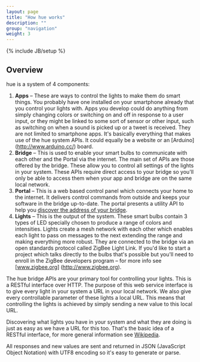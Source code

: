 ```yaml
---
layout: page
title: "How hue works"
description: ""
group: "navigation"
weight: 3
---
```

{% include JB/setup %}

## Overview

hue is a system of 4 components:

1. 	**Apps** – These are ways to control the lights to make them do smart things.
		You probably have one installed on your smartphone already that you
		control your lights with. Apps you develop could do anything from simply
		changing colors or switching on and off in response to a user input,
		or they might be linked to some sort of sensor or other input, such as
		switching on when a sound is picked up or a tweet is received. They are
		not limited to smartphone apps. It's basically everything that makes use
		of the hue system APIs. It could equally be a website or an [Arduino] (http://www.arduino.cc/) 
		board.
2. **Bridge** – This is used to enable your smart bulbs to communicate with
		each other and the Portal via the internet. The main set of APIs are those
		offered by the bridge. These allow you to control all settings of the lights
		in your system. These APIs require direct access to your bridge so you'll
		only be able to access them when your app and bridge are on the same
		local network.
3. **Portal** – This is a web based control panel which connects your home to
		the internet. It delivers control commands from outside and keeps your
		software in the bridge up-to-date. The portal presents a utility API to help
		you [discover the address of your bridge](/5_portalapi.html#51_discover_local_bridges).
4. **Lights** – This is the output of the system. These smart bulbs contain 3 types of LED specially chosen to produce a range of colors and intensities. Lights
		create a mesh network with each other which enables each light to pass
		on messages to the next extending the range and making everything
		more robust. They are connected to the bridge via an open standards
		protocol called ZigBee Light Link. If you'd like to start a project which
		talks directly to the bulbs that's possible but you'll need to enroll in the
		ZigBee developers program – for more info see [www.zigbee.org] (http://www.zigbee.org).

The hue bridge APIs are your primary tool for controlling your lights. This is a
RESTful interface over HTTP. The purpose of this web service interface is to
give every light in your system a URL in your local network. We also give every
controllable parameter of these lights a local URL. This means that controlling
the lights is achieved by simply sending a new value to this local URL.

Discovering what lights you have in your system and what they are doing is just
as easy as we have a URL for this too. That's the basic idea of a RESTful interface,
for more general information see [Wikipedia](http://en.wikipedia.org/wiki/Representational_state_transfer#RESTful_web_services).

All responses and new values are sent and returned in JSON (JavaScript Object
Notation) with UTF8 encoding so it's easy to generate or parse.